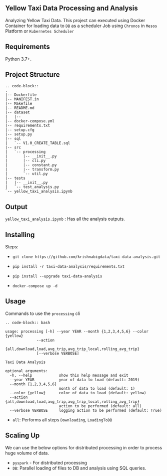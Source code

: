 ## Yellow Taxi Data Processing and Analysis

Analyzing Yellow Taxi Data. This project can executed using Docker Container for loading data to ``DB`` as a scheduler Job using ``Chronos`` in `Mesos` Platform or ``Kubernetes Scheduler``

Requirements
------------

Python 3.7+.



Project Structure
-----------------

    .. code-block::
    .
    |-- Dockerfile
    |-- MANIFEST.in
    |-- Makefile
    |-- README.md
    |-- dataset
    |   |-- 
    |-- docker-compose.yml
    |-- requirements.txt
    |-- setup.cfg
    |-- setup.py
    |-- sql
    |   `-- V1.0_CREATE_TABLE.sql
    |-- src
    |   `-- processing
    |       |-- __init__.py
    |       |-- cli.py
    |       |-- constant.py
    |       |-- transform.py
    |       `-- util.py
    |-- tests
    |   |-- __init__.py
    |   `-- test_analysis.py
    `-- yellow_taxi_analysis.ipynb


Output
--------

``yellow_taxi_analysis.ipynb`` : Has all the analysis outputs.

Installing
---------

Steps:

- ``git clone https://github.com/krishnabigdata/taxi-data-analysis.git``

- ``pip install -r taxi-data-analysis/requirements.txt``

- ``pip install --upgrade taxi-data-analysis``

- ``docker-compose up -d``


Usage
---------

Commands to use the `processing` cli

    .. code-block:: bash 

    usage: processing [-h] --year YEAR --month {1,2,3,4,5,6} --color {yellow}
                  --action
                  {all,download,load,avg_trip,avg_trip_local,rolling_avg_trip}
                  [--verbose VERBOSE]

    Taxi Data Analysis
    
    optional arguments:
      -h, --help            show this help message and exit
      --year YEAR           year of data to load (default: 2019)
      --month {1,2,3,4,5,6}
                            month of data to load (default: 1)
      --color {yellow}      color of data to load (default: yellow)
      --action {all,download,load,avg_trip,avg_trip_local,rolling_avg_trip}
                            action to be performed (default: all)
      --verbose VERBOSE     logging action to be performed (default: True)
      

- `all`: Performs all steps ``Downloading``, ``LoadingToDB``

Scaling Up
---------

We can use the below options for distributed processing in order to process huge volume of data.

- ``pyspark`` - For distributed processing
- ``DB``: Parallel loading of files to DB and analysis using SQL queries.